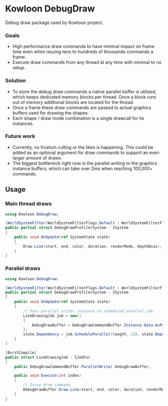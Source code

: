 # Kowloon DebugDraw

Debug draw package used by Kowloon project.

### Goals
- High performance draw commands to have minimal impact on frame time even when issuing tens to hundreds of thousands commands a frame.
- Execute draw commands from any thread at any time with minimal to no setup.

### Solution
- To store the debug draw commands a native parallel buffer is utilized, which keeps dedicated memory blocks per thread. Once a block runs out of memory additional blocks are located for the thread.
- Once a frame these draw commands are passed to actual graphics buffers used for drawing the shapes.
- Each shape / draw mode combination is a single drawcall for its instances.

### Future work
- Currently, no frustum culling or the likes is happening. This could be added as an optional argument for draw commands to support an even larger amount of draws.
- The biggest bottleneck right now is the parallel writing to the graphics instance buffers, which can take over 2ms when reaching 100,000+ commands.

## Usage

### Main thread draws
```csharp
using Kowloon.DebugDraw;

[WorldSystemFilter(WorldSystemFilterFlags.Default | WorldSystemFilterFlags.Editor)] 
public partial struct DebugDrawProfilerSystem : ISystem
{
    public void OnUpdate(ref SystemState state)
    {
        Draw.Line(start, end, color, duration, renderMode, depthBias);
    }    
}
```

### Parallel draws
```csharp
using Kowloon.DebugDraw;

[WorldSystemFilter(WorldSystemFilterFlags.Default | WorldSystemFilterFlags.Editor)] 
public partial struct DebugDrawProfilerSystem : ISystem
{
    public void OnUpdate(ref SystemState state)
    {
        // Pass parallel writer instance to scheduled parallel job.
        LineDrawingJob job = new()
        {
            DebugDrawBuffer = DebugDrawCommandBuffer.Instance.Data.AsParallelWriter()
        };
        state.Dependency = job.ScheduleParallel(length, 128, state.Dependency);
    }    
}

[BurstCompile]
public struct LineDrawingJob : IJobFor
{
    public DebugDrawCommandBuffer.ParallelWriter DebugDrawBuffer;

    public void Execute(int index)
    {
        // Issue draw command
        DebugDrawBuffer.Draw.Line(start, end, color, duration, renderMode, depthBias);
    }
}
```